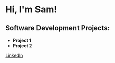 <h1>Hi, I'm Sam! <br/><a href="https://github.com/goshSAMit"></a>

<h2>Software Development Projects:</h2>

- <b>Project 1</b>
- <b> Project 2</b>

<a href="https://www.linkedin.com/in/samuel-arnold-8666b4a2/">LinkedIn</a>

